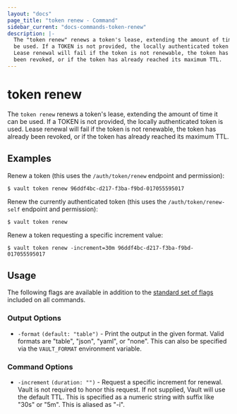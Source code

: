 ```yaml
---
layout: "docs"
page_title: "token renew - Command"
sidebar_current: "docs-commands-token-renew"
description: |-
  The "token renew" renews a token's lease, extending the amount of time it can
  be used. If a TOKEN is not provided, the locally authenticated token is used.
  Lease renewal will fail if the token is not renewable, the token has already
  been revoked, or if the token has already reached its maximum TTL.
---
```


# token renew

The `token renew` renews a token's lease, extending the amount of time it can be
used. If a TOKEN is not provided, the locally authenticated token is used. Lease
renewal will fail if the token is not renewable, the token has already been
revoked, or if the token has already reached its maximum TTL.

## Examples

Renew a token (this uses the `/auth/token/renew` endpoint and permission):

```text
$ vault token renew 96ddf4bc-d217-f3ba-f9bd-017055595017
```

Renew the currently authenticated token (this uses the `/auth/token/renew-self`
endpoint and permission):

```text
$ vault token renew
```

Renew a token requesting a specific increment value:

```text
$ vault token renew -increment=30m 96ddf4bc-d217-f3ba-f9bd-017055595017
```

## Usage

The following flags are available in addition to the [standard set of
flags](/docs/commands/index.html) included on all commands.

### Output Options

- `-format` `(default: "table")` - Print the output in the given format. Valid
  formats are "table", "json", "yaml", or "none". This can also be specified via the
  `VAULT_FORMAT` environment variable.

### Command Options

- `-increment` `(duration: "")` - Request a specific increment for renewal.
  Vault is not required to honor this request. If not supplied, Vault will use
  the default TTL. This is specified as a numeric string with suffix like "30s"
  or "5m". This is aliased as "-i".
